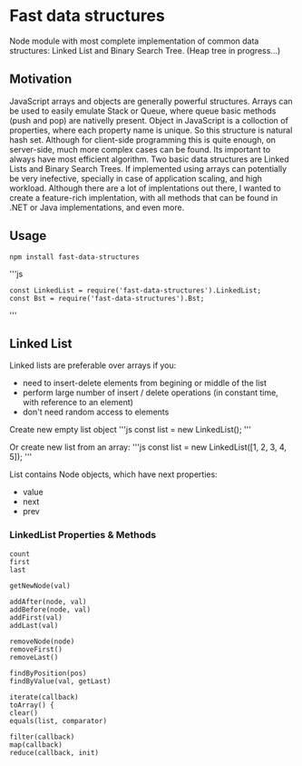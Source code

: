 # Fast data structures
Node module with most complete implementation of common data structures: Linked List and Binary Search Tree. (Heap tree in progress...)

## Motivation
JavaScript arrays and objects are generally powerful structures. Arrays can be used to easily emulate Stack or Queue, where queue basic methods (push and pop) are nativelly present. Object in JavaScript is a colloction of properties, where each property name is unique. So this structure is natural hash set. Although for client-side programming this is quite enough, on server-side, much more complex cases can be found. Its important to always have most efficient algorithm.
Two basic data structures are Linked Lists and Binary Search Trees. If implemented using arrays can potentially be very inefective, specially in case of application scaling, and high workload.
Although there are a lot of implentations out there, I wanted to create a feature-rich implentation, with all methods that can be found in .NET or Java implementations, and even more.

## Usage
    npm install fast-data-structures

'''js

    const LinkedList = require('fast-data-structures').LinkedList;
    const Bst = require('fast-data-structures').Bst;

'''

## Linked List

Linked lists are preferable over arrays if you:
- need to insert-delete elements from begining or middle of the list
- perform large number of insert / delete operations (in constant time, with reference to an element)
- don't need random access to elements

Create new empty list object
'''js
    const list = new LinkedList();
'''

Or create new list from an array:
'''js
    const list = new LinkedList([1, 2, 3, 4, 5]);
'''

List contains Node objects, which have next properties:
- value
- next
- prev

### LinkedList Properties & Methods
    count
    first
    last

    getNewNode(val)
    
    addAfter(node, val)
    addBefore(node, val)
    addFirst(val)
    addLast(val)

    removeNode(node) 
    removeFirst()
    removeLast()
    
    findByPosition(pos)
    findByValue(val, getLast)

    iterate(callback)
    toArray() {
    clear()
    equals(list, comparator)

    filter(callback)
    map(callback)
    reduce(callback, init)
